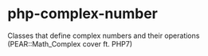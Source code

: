 # php-complex-number
Classes that define complex numbers and their operations (PEAR::Math_Complex cover ft. PHP7)
